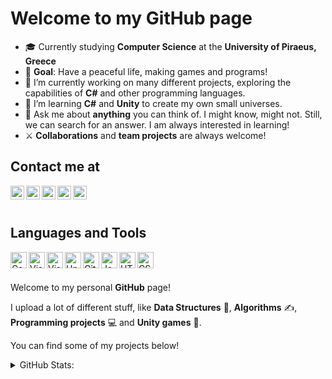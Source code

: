 # Welcome to my GitHub page

- 🎓 Currently studying **Computer Science** at the **University of Piraeus, Greece**
- 🚩 **Goal**: Have a peaceful life, making games and programs!
- 🔭 I’m currently working on many different projects, exploring the capabilities of **C#** and other programming languages.
- 🌱 I’m learning **C#** and **Unity**  to create my own small universes.
- 💬 Ask me about **anything** you can think of. I might know, might not. Still, we can search for an answer. I am always interested in learning!
- ⚔ **Collaborations** and **team projects** are always welcome!

## Contact me at

[<img align="left" alt="Stratis-Dermanoutsos | StackOverflow" width="22px" src="https://cdn.jsdelivr.net/npm/simple-icons@3.5.0/icons/stackoverflow.svg" />][stackoverflow]
[<img align="left" alt="Stratis-Dermanoutsos | itch" width="22px" src="https://cdn.jsdelivr.net/npm/simple-icons@3.5.0/icons/itch-dot-io.svg" />][itch]
[<img align="left" alt="Stratis-Dermanoutsos | Twitter" width="22px" src="https://cdn.jsdelivr.net/npm/simple-icons@v3/icons/twitter.svg" />][twitter]
[<img align="left" alt="Stratis-Dermanoutsos | Instagram" width="22px" src="https://cdn.jsdelivr.net/npm/simple-icons@v3/icons/instagram.svg" />][instagram]
[<img align="left" alt="Stratis-Dermanoutsos | Discord" width="22px" src="https://cdn.jsdelivr.net/npm/simple-icons@3.5.0/icons/discord.svg" />][discord]

<br><br>

## Languages and Tools

<img align="left" alt="Csharp" width="26px" src="https://cdn.jsdelivr.net/npm/simple-icons@3.5.0/icons/csharp.svg" />
<img align="left" alt="Visual Studio Code" width="26px" src="https://cdn.jsdelivr.net/npm/simple-icons@3.5.0/icons/visualstudiocode.svg" />
<img align="left" alt="Visual Studio" width="26px" src="https://cdn.jsdelivr.net/npm/simple-icons@3.5.0/icons/visualstudio.svg" />
<img align="left" alt="Unity" width="26px" src="https://cdn.jsdelivr.net/npm/simple-icons@3.5.0/icons/unity.svg" />
<img align="left" alt="GitHub" width="26px" src="https://cdn.jsdelivr.net/npm/simple-icons@3.5.0/icons/github.svg" />
<img align="left" alt="Javascript" width="26px" src="https://cdn.jsdelivr.net/npm/simple-icons@3.5.0/icons/javascript.svg" />
<img align="left" alt="HTML" width="26px" src="https://cdn.jsdelivr.net/npm/simple-icons@3.5.0/icons/html5.svg" />
<img align="left" alt="CSS" width="26px" src="https://cdn.jsdelivr.net/npm/simple-icons@3.5.0/icons/css3.svg" />

<br><br>

Welcome to my personal **GitHub** page!

I upload a lot of different stuff, like **Data Structures** 🎁, **Algorithms** ✍, **Programming projects** 💻 and **Unity games** 🚩.

You can find some of my projects below!

<details>
<summary>GitHub Stats:</summary>

![Stratis-Dermanoutsos's GitHub Stats](https://github-readme-stats.stratis-dermanoutsos.vercel.app/api?username=Stratis-Dermanoutsos&show_icons=true&theme=dark&hide_border=true)

![Stratis-Dermanoutsos's Top Languages](https://github-readme-stats.stratis-dermanoutsos.vercel.app/api/top-langs/?username=Stratis-Dermanoutsos&layout=compact&theme=dark&hide_border=true)
</details>

[stackoverflow]: https://stackoverflow.com/users/13187980/stratis-dermanoutsos
[itch]: https://infinite-pain.itch.io
[twitter]: https://twitter.com/stratis_derm
[instagram]: https://www.instagram.com/stratis_derm
[discord]: https://www.discord.com/users/192691918000357376/

